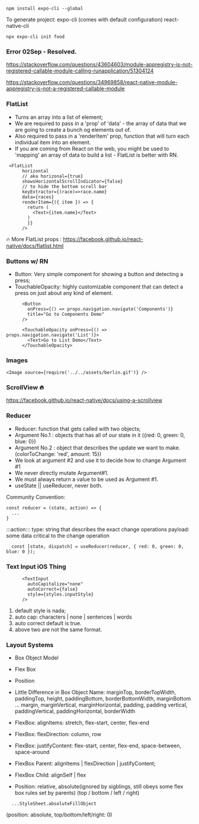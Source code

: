 ```
npm install expo-cli --global
```

To generate project: 
expo-cli (comes with default configuration)
react-native-cli

```
npx expo-cli init food
```

### Error 02Sep - Resolved.
https://stackoverflow.com/questions/43604603/module-appregistry-is-not-registered-callable-module-calling-runapplication/51304124

https://stackoverflow.com/questions/34969858/react-native-module-appregistry-is-not-a-registered-callable-module

### FlatList
- Turns an array into a list of element;
- We are required to pass in a 'prop' of 'data' - the array of data that we are going to create a bunch og elements out of.
- Also required to pass in a 'renderItem' prop, function that will turn each individual item into an element.
- If you are coming from React on the web, you might be used to 'mapping' an array of data to build a list - FlatList is better with RN.

```
 <FlatList
      horizontal
      // aka horizonal={true}
      showsHorizontalScrollIndicator={false}
      // to hide the bottom scroll bar
      keyExtractor={(race)=>race.name}
      data={races}
      renderItem={({ item }) => {
        return (    
          <Text>{item.name}</Text>
        )
        }}
      />
```

🔥 More FlatList props :
https://facebook.github.io/react-native/docs/flatlist.html

### Buttons w/ RN
- Button: Very simple component for showing a button and detecting a press;
- TouchableOpacity: highly customizable component that can detect a press on just about any kind of element.

```
      <Button
        onPress={() => props.navigation.navigate('Components')}
        title="Go to Components Demo"
      />
```

```
      <TouchableOpacity onPress={() => props.navigation.navigate('List')}>
        <Text>Go to List Demo</Text>
      </TouchableOpacity>
```

### Images

```
<Image source={require('../../assets/berlin.gif')} />
```
### ScrollView 🔥

https://facebook.github.io/react-native/docs/using-a-scrollview

### Reducer

- Reducer: function that gets called with two objects;
- Argument No.1 : objects that has all of our state in it
  ({red: 0, green: 0, blue: 0})
- Argument No.2 : object that describes the update we want to make.
  (colorToChange: 'red', amount: 15})
- We look at argument #2 and use it to decide how to change Argument #1
- We never directly mutate Argument#1.
- We must always return a value to be used as Argument #1.
- useState || useReducer, never both.

Community Convention:
```
const reducer = (state, action) => {
  ...
}
```
:::action:::
  type: string that describes the exact change operations 
  payload: some data critical to the change operation

```
  const [state, dispatch] = useReducer(reducer, { red: 0, green: 0, blue: 0 });
```

### Text Input iOS Thing
```
      <TextInput
        autoCapitalize="none"
        autoCorrect={false}
        style={styles.inputStyle}
      />
```
1. default style is nada;
2. auto cap: characters | none | sentences | words
3. auto correct default is true.
4. above two are not the same format. 


### Layout Systems
- Box Object Model
- Flex Box
- Position

- Little Difference in Box Object Name: marginTop, borderTopWidth, paddingTop, height, paddingBottom, borderBottomWidth, marginBottom ... margin, marginVertical, marginHorizontal, padding, padding vertical, paddingVertical, paddingHorizontal, borderWidth

- FlexBox: alignItems: stretch, flex-start, center, flex-end

- FlexBox: flexDirection: column, row
- FlexBox: justifyContent: flex-start, center, flex-end, space-between, space-around
- FlexBox Parent: alignItems | flexDirection | justifyContent;
- FlexBox Child: alignSelf | flex

- Position: relative, absolute(ignored by sigblings, still obeys some flex box rules set by parents)
  (top / bottom / left / right)
```
  ...StyleSheet.absoluteFillObject
```
  (position: absolute, top/bottom/left/right: 0)

  
